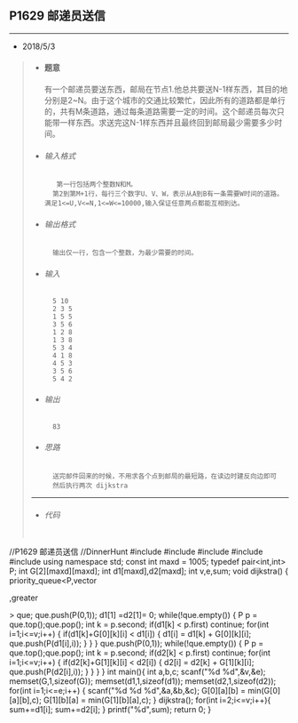 ## P1629 邮递员送信
---  

* 2018/5/3
>		
> *   #### 题意  
>       有一个邮递员要送东西，邮局在节点1.他总共要送N-1样东西，其目的地分别是2~N。由于这个城市的交通比较繁忙，因此所有的道路都是单行的，共有M条道路，通过每条道路需要一定的时间。这个邮递员每次只能带一样东西。求送完这N-1样东西并且最终回到邮局最少需要多少时间。
> 
> *   ###### 输入格式
>       	 第一行包括两个整数N和M。
>			第2到第M+1行，每行三个数字U、V、W，表示从A到B有一条需要W时间的道路。 满足1<=U,V<=N,1<=W<=10000,输入保证任意两点都能互相到达。
> *   ######  输出格式
>			输出仅一行，包含一个整数，为最少需要的时间。
>
> *	  ######  输入
>			5 10
>			2 3 5
>			1 5 5
>			3 5 6
>			1 2 8
>			1 3 8
>			5 3 4
>			4 1 8
>			4 5 3
>			3 5 6
>			5 4 2 
>        
> *   ######  输出
>       	83
>
> *   ###### 思路
>			送完邮件回来的时候，不用求各个点到邮局的最短路，在读边时建反向边即可
>			然后执行两次 dijkstra
>---       
> *   ###### 代码
>       
>   ```cpp
//P1629 邮递员送信
//DinnerHunt
#include <cstdio>
#include <vector>
#include <cstring>
#include <queue>
#include <iostream>
using namespace std;
const int maxd = 1005;
typedef pair<int,int> P; 
int G[2][maxd][maxd];
int d1[maxd],d2[maxd];
int v,e,sum;
void dijkstra()
{
    priority_queue<P,vector<P>,greater<P> > que;
    que.push(P(0,1));
    d1[1] =d2[1]= 0;
    while(!que.empty())
    {
        P p = que.top();que.pop();
        int k = p.second;
        if(d1[k] < p.first) continue;
        for(int i=1;i<=v;i++)
        {
            if(d1[k]+G[0][k][i] < d1[i])
            {
                d1[i] = d1[k] + G[0][k][i];
                que.push(P(d1[i],i));
            }
        }
    }
    que.push(P(0,1));
    while(!que.empty())
    {
        P p = que.top();que.pop();
        int k = p.second;
        if(d2[k] < p.first) continue;
        for(int i=1;i<=v;i++)
        {
            if(d2[k]+G[1][k][i] < d2[i])
            {
                d2[i] = d2[k] + G[1][k][i];
                que.push(P(d2[i],i));
            }
        }
    }
}
int main(){
    int a,b,c;
    scanf("%d %d",&v,&e);
    memset(G,1,sizeof(G));
    memset(d1,1,sizeof(d1));
    memset(d2,1,sizeof(d2));
    for(int i=1;i<=e;i++)
    {
        scanf("%d %d %d",&a,&b,&c);
        G[0][a][b] = min(G[0][a][b],c);
        G[1][b][a] = min(G[1][b][a],c);
    }
    dijkstra();
    for(int i=2;i<=v;i++){
        sum+=d1[i];
        sum+=d2[i];
    }
    printf("%d",sum);
    return 0;
}
 ```